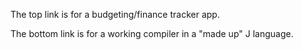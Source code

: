 The top link is for a budgeting/finance tracker app.

The bottom link is for a working compiler in a "made up" J language.
